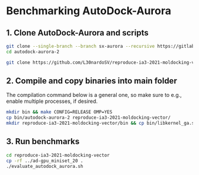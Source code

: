# Benchmarking AutoDock-Aurora

## 1. Clone AutoDock-Aurora and scripts

```bash
git clone --single-branch --branch sx-aurora --recursive https://gitlab.com/postdoc_tud/molecular-docking/autodock-aurora/autodock-aurora-2.git
cd autodock-aurora-2

git clone https://github.com/L30nardoSV/reproduce-ia3-2021-moldocking-vector.git
```

## 2. Compile and copy binaries into main folder

The compilation command below is a general one, so make sure to e.g., enable multiple processes, if desired.

```bash
mkdir bin && make CONFIG=RELEASE OMP=YES
cp bin/autodock-aurora-2 reproduce-ia3-2021-moldocking-vector/
mkdir reproduce-ia3-2021-moldocking-vector/bin && cp bin/libkernel_ga.so reproduce-ia3-2021-moldocking-vector/bin
```

## 3. Run benchmarks

```bash
cd reproduce-ia3-2021-moldocking-vector
cp -rf ../ad-gpu_miniset_20 .
./evaluate_autodock_aurora.sh
```
